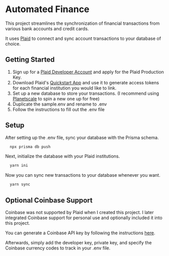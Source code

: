
# Automated Finance

This project streamlines the synchronization of financial transactions from various bank accounts and credit cards.

It uses [Plaid](https://plaid.com/) to connect and sync account transactions to your database of choice.

## Getting Started

1. Sign up for a [Plaid Developer Account](https://dashboard.plaid.com/developers/keys) and apply for the Plaid Production Key.
3. Download Plaid's [Quickstart App](https://plaid.com/docs/quickstart/) and use it to generate access tokens for each financial institution you would like to link.
4. Set up a new database to store your transactions. (I recommend using [Planetscale](https://planetscale.com/) to spin a new one up for free)
4. Duplicate the sample.env and rename to .env
5. Follow the instructions to fill out the .env file



## Setup

After setting up the .env file, sync your database with the Prisma schema.

```bash
  npx prisma db push
```

Next, initialize the database with your Plaid institutions.

```bash
  yarn ini
```

Now you can sync new transactions to your database whenever you want.

```bash
  yarn sync
```
## Optional Coinbase Support

Coinbase was not supported by Plaid when I created this project. I later integrated Coinbase support for personal use and optionally included it into this project.

You can generate a Coinbase API key by following the instructions [here](https://help.coinbase.com/en/cloud/api/coinbase/key-creation).

Afterwards, simply add the developer key, private key, and specify the Coinbase currency codes to track in your .env file.